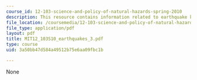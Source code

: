 ```yaml
---
course_id: 12-103-science-and-policy-of-natural-hazards-spring-2010
description: This resource contains information related to earthquake kinematics.
file_location: /coursemedia/12-103-science-and-policy-of-natural-hazards-spring-2010/3a50bb47d584a49512b75e6aa09fbc1b_MIT12_103S10_earthquakes_3.pdf
file_type: application/pdf
layout: pdf
title: MIT12_103S10_earthquakes_3.pdf
type: course
uid: 3a50bb47d584a49512b75e6aa09fbc1b

---
```

None